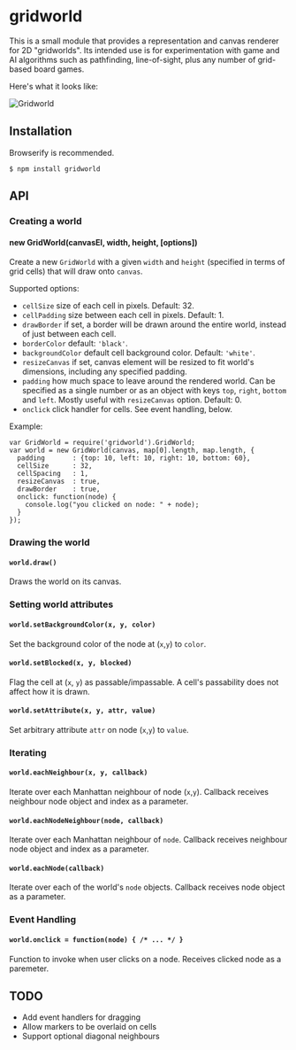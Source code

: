 # gridworld

This is a small module that provides a representation and canvas renderer for 2D "gridworlds". Its intended use is for experimentation with game and AI algorithms such as pathfinding, line-of-sight, plus any number of grid-based board games.

Here's what it looks like:

![Gridworld](https://raw.github.com/jaz303/gridworld/master/screenshot.png)

## Installation

Browserify is recommended.

    $ npm install gridworld

## API

### Creating a world

#### new GridWorld(canvasEl, width, height, [options])

Create a new `GridWorld` with a given `width` and `height` (specified in terms of grid cells) that will draw onto `canvas`.

Supported options:

  * `cellSize` size of each cell in pixels. Default: 32.
  * `cellPadding` size between each cell in pixels. Default: 1.
  * `drawBorder` if set, a border will be drawn around the entire world, instead of just between each cell.
  * `borderColor` default: `'black'`.
  * `backgroundColor` default cell background color. Default: `'white'`.
  * `resizeCanvas` if set, canvas element will be resized to fit world's dimensions, including any specified padding.
  * `padding` how much space to leave around the rendered world. Can be specified as a single number or as an object with keys `top`, `right`, `bottom` and `left`. Mostly useful with `resizeCanvas` option. Default: 0.
  * `onclick` click handler for cells. See event handling, below.
  
Example:

    var GridWorld = require('gridworld').GridWorld;
    var world = new GridWorld(canvas, map[0].length, map.length, {
      padding       : {top: 10, left: 10, right: 10, bottom: 60},
      cellSize      : 32,
      cellSpacing   : 1,
      resizeCanvas  : true,
      drawBorder    : true,
      onclick: function(node) {
        console.log("you clicked on node: " + node);
      }
    });

### Drawing the world

#### `world.draw()`

Draws the world on its canvas.

### Setting world attributes

#### `world.setBackgroundColor(x, y, color)`

Set the background color of the node at (`x`,`y`) to `color`.

#### `world.setBlocked(x, y, blocked)`

Flag the cell at (`x`, `y`) as passable/impassable. A cell's passability does not affect how it is drawn.

#### `world.setAttribute(x, y, attr, value)`

Set arbitrary attribute `attr` on node (`x`,`y`) to `value`.

### Iterating

#### `world.eachNeighbour(x, y, callback)`

Iterate over each Manhattan neighbour of node (`x`,`y`). Callback receives neighbour node object and index as a parameter.

#### `world.eachNodeNeighbour(node, callback)`

Iterate over each Manhattan neighbour of `node`. Callback receives neighbour node object and index as a parameter.

#### `world.eachNode(callback)`

Iterate over each of the world's `node` objects. Callback receives node object as a parameter.

### Event Handling

#### `world.onclick = function(node) { /* ... */ }`

Function to invoke when user clicks on a node. Receives clicked node as a paremeter.

## TODO

  * Add event handlers for dragging
  * Allow markers to be overlaid on cells
  * Support optional diagonal neighbours
